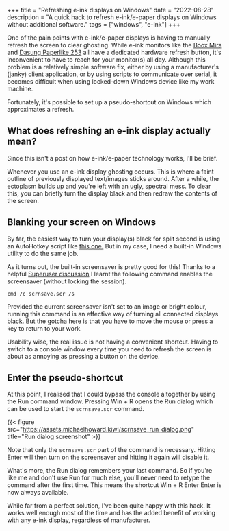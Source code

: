 +++
title = "Refreshing e-ink displays on Windows"
date = "2022-08-28"
description = "A quick hack to refresh e-ink/e-paper displays on Windows without additional software."
tags = ["windows", "e-ink"]
+++

One of the pain points with e-ink/e-paper displays is having to manually refresh the screen to clear ghosting. While e-ink monitors like the [Boox Mira](https://onyxboox.com/boox_mira) and [Dasung Paperlike 253](https://dasung-tech.myshopify.com/pages/more-about-paperlike-253) all have a dedicated hardware refresh button, it's inconvenient to have to reach for your monitor(s) all day. Although this problem is a relatively simple software fix, either by using a manufacturer's (janky) client application, or by using scripts to communicate over serial, it becomes difficult when using locked-down Windows device like my work machine.

Fortunately, it's possible to set up a pseudo-shortcut on Windows which approximates a refresh.

## What does refreshing an e-ink display actually mean?

Since this isn't a post on how e-ink/e-paper technology works, I'll be brief.

Whenever you use an e-ink display ghosting occurs. This is where a faint outline of previously displayed text/images sticks around. After a while, the ectoplasm builds up and you're left with an ugly, spectral mess. To clear this, you can briefly turn the display black and then redraw the contents of the screen.

## Blanking your screen on Windows

By far, the easiest way to turn your display(s) black for split second is using an AutoHotkey script like [this one.](https://gist.github.com/llinfeng/a1a282ec3e0d6d2510bf2c4b04a7940c) But in my case, I need a built-in Windows utility to do the same job.

As it turns out, the built-in screensaver is pretty good for this! Thanks to a helpful [Superuser discussion](https://superuser.com/questions/1658621/on-demand-black-screen-screensaver-black-screen-without-switching-off-monitor) I learnt the following command enables the screensaver (without locking the session).

`cmd /c scrnsave.scr /s`

Provided the current screensaver isn't set to an image or bright colour, running this command is an effective way of turning all connected displays black. But the gotcha here is that you have to move the mouse or press a key to return to your work.

Usability wise, the real issue is not having a convenient shortcut. Having to switch to a console window every time you need to refresh the screen is about as annoying as pressing a button on the device.

## Enter the pseudo-shortcut

At this point, I realised that I could bypass the console altogether by using the Run command window. Pressing Win + R opens the Run dialog which can be used to start the `scrnsave.scr` command.

{{< figure src="https://assets.michaelhoward.kiwi/scrnsave_run_dialog.png" title="Run dialog screenshot" >}}

Note that only the `scrnsave.scr` part of the command is necessary. Hitting Enter will then turn on the screensaver and hitting it again will disable it.  

What's more, the Run dialog remembers your last command. So if you're like me and don't use Run for much else, you'll never need to retype the command after the first time. This means the shortcut Win + R Enter Enter is now always available.

While far from a perfect solution, I've been quite happy with this hack. It works well enough most of the time and has the added benefit of working with any e-ink display, regardless of manufacturer.
